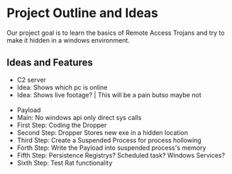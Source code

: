 # Project Outline and Ideas

Our project goal is to learn the basics of Remote Access Trojans and try to make it hidden in a windows environment.

## Ideas and Features
- C2 server
- Idea: Shows which pc is online 
- Idea: Shows live footage? | This will be a pain butso maybe not
<br /> <br />
- Payload 
- Main: No windows api only direct sys calls
- First Step: Coding the Dropper
- Second Step: Dropper Stores new exe in a hidden location
- Third Step: Create a Suspended Process for process hollowing
- Forth Step: Write the Payload into suspended process's memory
- Fifth Step: Persistence Registrys? Scheduled task? Windows Services?
- Sixth Step: Test Rat functionality
